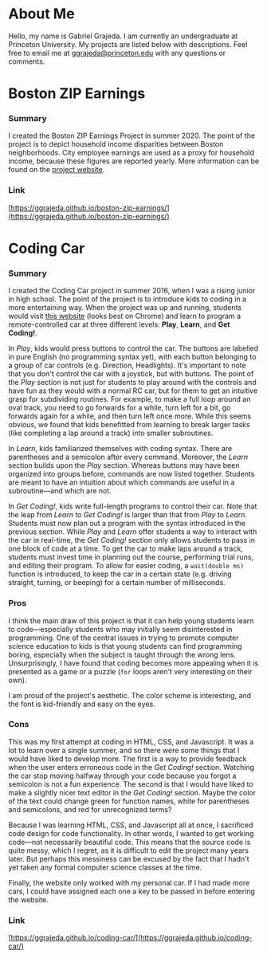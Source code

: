 # About Me

Hello, my name is Gabriel Grajeda. I am currently an undergraduate at Princeton University. My projects are listed below with descriptions. Feel free to email me at [ggrajeda@princeton.edu]() with any questions or comments.

# Boston ZIP Earnings

### Summary
I created the Boston ZIP Earnings Project in summer 2020. The point of the project is to depict household income disparities between Boston neighborhoods. City employee earnings are used as a proxy for household income, because these figures are reported yearly. More information can be found on the [project website](https://ggrajeda.github.io/boston-zip-earnings/).

### Link
[https://ggrajeda.github.io/boston-zip-earnings/](https://ggrajeda.github.io/boston-zip-earnings/)

# Coding Car

### Summary
I created the Coding Car project in summer 2016, when I was a rising junior in high school. The point of the project is to introduce kids to coding in a more entertaining way. When the project was up and running, students would visit [this website](https://ggrajeda.github.io/coding-car/) (looks best on Chrome) and learn to program a remote-controlled car at three different levels: **Play**, **Learn**, and **Get Coding!**.

In _Play_, kids would press buttons to control the car. The buttons are labelled in pure English (no programming syntax yet), with each button belonging to a group of car controls (e.g. Direction, Headlights). It's important to note that you don't control the car with a joystick, but with buttons. The point of the _Play_ section is not just for students to play around with the controls and have fun as they would with a normal RC car, but for them to get an intuitive grasp for subdividing routines. For example, to make a full loop around an oval track, you need to go forwards for a while, turn left for a bit, go forwards again for a while, and then turn left once more. While this seems obvious, we found that kids benefitted from learning to break larger tasks (like completing a lap around a track) into smaller subroutines.

In _Learn_, kids familiarized themselves with coding syntax. There are parentheses and a semicolon after every command. Moreover, the _Learn_ section builds upon the _Play_ section. Whereas buttons may have been organized into groups before, commands are now listed together. Students are meant to have an intuition about which commands are useful in a subroutine&mdash;and which are not.

In _Get Coding!_, kids write full-length programs to control their car. Note that the leap from _Learn_ to _Get Coding!_ is larger than that from _Play_ to _Learn_. Students must now plan out a program with the syntax introduced in the previous section. While _Play_ and _Learn_ offer students a way to interact with the car in real-time, the _Get Coding!_ section only allows students to pass in one block of code at a time. To get the car to make laps around a track, students must invest time in planning out the course, performing trial runs, and editing their program. To allow for easier coding, a `wait(double ms)` function is introduced, to keep the car in a certain state (e.g. driving straight, turning, or beeping) for a certain number of milliseconds.

### Pros
I think the main draw of this project is that it can help young students learn to code&mdash;especially students who may initially seem disinterested in programming. One of the central issues in trying to promote computer science education to kids is that young students can find programming boring, especially when the subject is taught through the wrong lens. Unsurprisingly, I have found that coding becomes more appealing when it is presented as a game or a puzzle (`for` loops aren't very interesting on their own).

I am proud of the project's aesthetic. The color scheme is interesting, and the font is kid-friendly and easy on the eyes.

### Cons
This was my first attempt at coding in HTML, CSS, and Javascript. It was a lot to learn over a single summer, and so there were some things that I would have liked to develop more. The first is a way to provide feedback when the user enters erroneous code in the _Get Coding!_ section. Watching the car stop moving halfway through your code because you forgot a semicolon is not a fun experience. The second is that I would have liked to make a slightly nicer text editor in the _Get Coding!_ section. Maybe the color of the text could change green for function names, white for parentheses and semicolons, and red for unrecognized terms?

Because I was learning HTML, CSS, and Javascript all at once, I sacrificed code design for code functionality. In other words, I wanted to get working code&mdash;not necessarily beautiful code. This means that the source code is quite messy, which I regret, as it is difficult to edit the project many years later. But perhaps this messiness can be excused by the fact that I hadn't yet taken any formal computer science classes at the time.

Finally, the website only worked with my personal car. If I had made more cars, I could have assigned each one a key to be passed in before entering the website.

### Link
[https://ggrajeda.github.io/coding-car/](https://ggrajeda.github.io/coding-car/)
